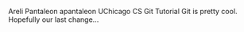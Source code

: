 Areli Pantaleon apantaleon
UChicago CS Git Tutorial
Git is pretty cool.
Hopefully our last change...
